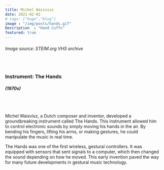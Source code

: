 ```yaml
---
title: Michel Waisvisz
date: 2021-02-02
# tags: ["hugo","blog"]
image : "/img/posts/hands.gif"
Description  : "Hand Cuffs"
featured: true
---
```


###### *Image source: STEIM.org VHS archive*

#### &nbsp;

### Instrument: **The Hands**

##### (1970s)

## &nbsp;

Michel Waisvisz, a Dutch composer and inventor, developed a groundbreaking instrument called The Hands. This instrument allowed him to control electronic sounds by simply moving his hands in the air. By bending his fingers, lifting his arms, or making gestures, he could manipulate the music in real time.

The Hands was one of the first wireless, gestural controllers. It was equipped with sensors that sent signals to a computer, which then changed the sound depending on how he moved. This early invention paved the way for many future developments in gestural music technology.
